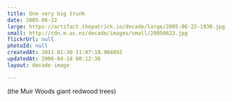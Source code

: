 ```yaml
---
title: One very big trunk
date: 2005-06-22
large: https://artifact.thepatrick.io/decade/large/2005-06-22-1930.jpg
small: http://cdn.m.ac.nz/decade/images/small/20050622.jpg
flickrUrl: null
photoId: null
createdAt: 2011-01-30 11:07:18.904892
updatedAt: 2006-04-18 00:12:36
layout: decade-image

---
```

(the Muir Woods giant redwood trees)
